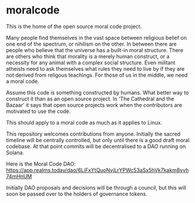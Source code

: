 # moralcode
This is the home of the open source moral code project.

Many people find themselves in the vast space between religious belief on one end of the spectrum, or nihilism on the other.
In between there are people who believe that the universe has a built-in moral structure.
There are others who think that morality is a merely human construct, or a necessity for any animal with a complex social structure.
Even militant atheists need to ask themselves what rules they need to live by if they are not derived from religous teachings.
For those of us in the middle, we need a moral code.

Assume this code is something constructed by humans.  What better way to construct it than as an open source project.
In 'The Cathedral and the Bazaar' it says that open source projects work when the contributors are motivated to use the code.  

This should apply to a moral code as much as it applies to Linux.

This repository welcomes contributions from anyone.
Initially the sacred timeline will be centrally controlled, but only until there is a good draft moral codebase.
At that point commits will be decentralised to a DAO running on Solana.

Here is the Moral Code DAO: https://app.realms.today/dao/6LiFxYtQuoNvjLrYPWc53aSx5hVk7kakm8vyh74mHnUM

Initially DAO proposals and decisions will be through a council, but this will soon be passed over to the holders of governance tokens.
